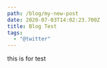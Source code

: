 ```yaml
---
path: /blog/my-new-post
date: 2020-07-03T14:02:23.700Z
title: Blog Test
tags:
  - "@twitter"
---
```

this is for test